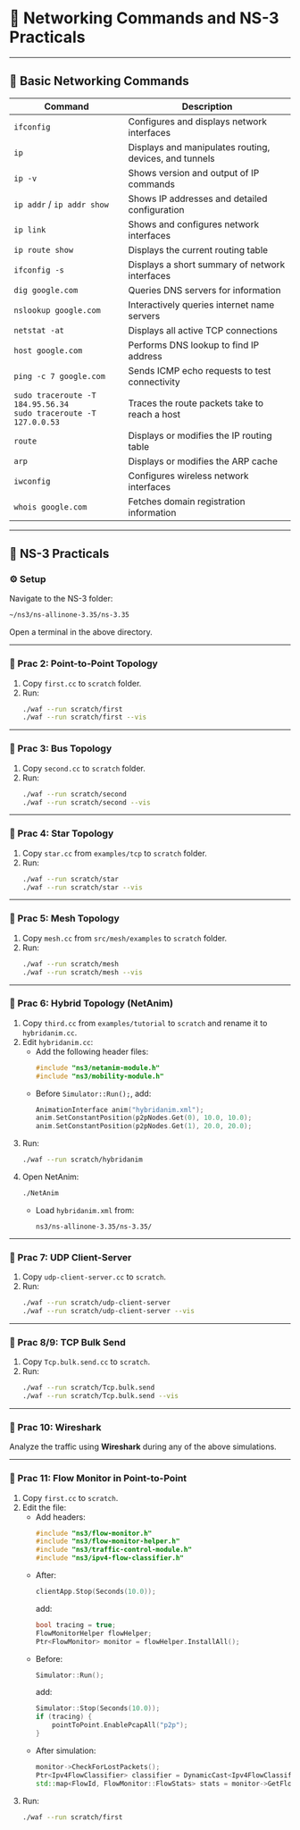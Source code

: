 
# 📘 Networking Commands and NS-3 Practicals

---

## 🔧 Basic Networking Commands

| **Command** | **Description** |
|-------------|------------------|
| `ifconfig` | Configures and displays network interfaces |
| `ip` | Displays and manipulates routing, devices, and tunnels |
| `ip -v` | Shows version and output of IP commands |
| `ip addr` / `ip addr show` | Shows IP addresses and detailed configuration |
| `ip link` | Shows and configures network interfaces |
| `ip route show` | Displays the current routing table |
| `ifconfig -s` | Displays a short summary of network interfaces |
| `dig google.com` | Queries DNS servers for information |
| `nslookup google.com` | Interactively queries internet name servers |
| `netstat -at` | Displays all active TCP connections |
| `host google.com` | Performs DNS lookup to find IP address |
| `ping -c 7 google.com` | Sends ICMP echo requests to test connectivity |
| `sudo traceroute -T 184.95.56.34`<br>`sudo traceroute -T 127.0.0.53` | Traces the route packets take to reach a host |
| `route` | Displays or modifies the IP routing table |
| `arp` | Displays or modifies the ARP cache |
| `iwconfig` | Configures wireless network interfaces |
| `whois google.com` | Fetches domain registration information |

---

## 🧪 NS-3 Practicals

### ⚙️ Setup
Navigate to the NS-3 folder:
```bash
~/ns3/ns-allinone-3.35/ns-3.35
```
Open a terminal in the above directory.

---

### 🧪 Prac 2: Point-to-Point Topology
1. Copy `first.cc` to `scratch` folder.
2. Run:
   ```bash
   ./waf --run scratch/first
   ./waf --run scratch/first --vis
   ```

---

### 🧪 Prac 3: Bus Topology
1. Copy `second.cc` to `scratch` folder.
2. Run:
   ```bash
   ./waf --run scratch/second
   ./waf --run scratch/second --vis
   ```

---

### 🧪 Prac 4: Star Topology
1. Copy `star.cc` from `examples/tcp` to `scratch` folder.
2. Run:
   ```bash
   ./waf --run scratch/star
   ./waf --run scratch/star --vis
   ```

---

### 🧪 Prac 5: Mesh Topology
1. Copy `mesh.cc` from `src/mesh/examples` to `scratch` folder.
2. Run:
   ```bash
   ./waf --run scratch/mesh
   ./waf --run scratch/mesh --vis
   ```

---

### 🧪 Prac 6: Hybrid Topology (NetAnim)
1. Copy `third.cc` from `examples/tutorial` to `scratch` and rename it to `hybridanim.cc`.
2. Edit `hybridanim.cc`:
   - Add the following header files:
     ```cpp
     #include "ns3/netanim-module.h"
     #include "ns3/mobility-module.h"
     ```
   - Before `Simulator::Run();`, add:
     ```cpp
     AnimationInterface anim("hybridanim.xml");
     anim.SetConstantPosition(p2pNodes.Get(0), 10.0, 10.0);
     anim.SetConstantPosition(p2pNodes.Get(1), 20.0, 20.0);
     ```
3. Run:
   ```bash
   ./waf --run scratch/hybridanim
   ```
4. Open NetAnim:
   ```bash
   ./NetAnim
   ```
   - Load `hybridanim.xml` from:
     ```
     ns3/ns-allinone-3.35/ns-3.35/
     ```

---

### 🧪 Prac 7: UDP Client-Server
1. Copy `udp-client-server.cc` to `scratch`.
2. Run:
   ```bash
   ./waf --run scratch/udp-client-server
   ./waf --run scratch/udp-client-server --vis
   ```

---

### 🧪 Prac 8/9: TCP Bulk Send
1. Copy `Tcp.bulk.send.cc` to `scratch`.
2. Run:
   ```bash
   ./waf --run scratch/Tcp.bulk.send
   ./waf --run scratch/Tcp.bulk.send --vis
   ```

---

### 🧪 Prac 10: Wireshark
Analyze the traffic using **Wireshark** during any of the above simulations.

---

### 🧪 Prac 11: Flow Monitor in Point-to-Point
1. Copy `first.cc` to `scratch`.
2. Edit the file:
   - Add headers:
     ```cpp
     #include "ns3/flow-monitor.h"
     #include "ns3/flow-monitor-helper.h"
     #include "ns3/traffic-control-module.h"
     #include "ns3/ipv4-flow-classifier.h"
     ```
   - After:
     ```cpp
     clientApp.Stop(Seconds(10.0));
     ```
     add:
     ```cpp
     bool tracing = true;
     FlowMonitorHelper flowHelper;
     Ptr<FlowMonitor> monitor = flowHelper.InstallAll();
     ```
   - Before:
     ```cpp
     Simulator::Run();
     ```
     add:
     ```cpp
     Simulator::Stop(Seconds(10.0));
     if (tracing) {
         pointToPoint.EnablePcapAll("p2p");
     }
     ```
   - After simulation:
     ```cpp
     monitor->CheckForLostPackets();
     Ptr<Ipv4FlowClassifier> classifier = DynamicCast<Ipv4FlowClassifier>(flowHelper.GetClassifier());
     std::map<FlowId, FlowMonitor::FlowStats> stats = monitor->GetFlowStats();
     ```
3. Run:
   ```bash
   ./waf --run scratch/first
   ```
